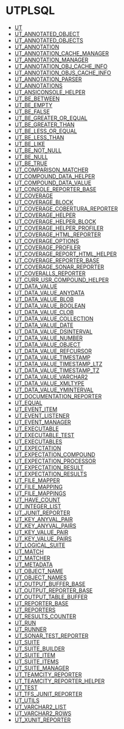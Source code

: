 # UTPLSQL

- [UT]()
- [UT_ANNOTATED_OBJECT]()
- [UT_ANNOTATED_OBJECTS]()
- [UT_ANNOTATION]()
- [UT_ANNOTATION_CACHE_MANAGER]()
- [UT_ANNOTATION_MANAGER]()
- [UT_ANNOTATION_OBJ_CACHE_INFO]()
- [UT_ANNOTATION_OBJS_CACHE_INFO]()
- [UT_ANNOTATION_PARSER]()
- [UT_ANNOTATIONS]()
- [UT_ANSICONSOLE_HELPER]()
- [UT_BE_BETWEEN]()
- [UT_BE_EMPTY]()
- [UT_BE_FALSE]()
- [UT_BE_GREATER_OR_EQUAL]()
- [UT_BE_GREATER_THAN]()
- [UT_BE_LESS_OR_EQUAL]()
- [UT_BE_LESS_THAN]()
- [UT_BE_LIKE]()
- [UT_BE_NOT_NULL]()
- [UT_BE_NULL]()
- [UT_BE_TRUE]()
- [UT_COMPARISON_MATCHER]()
- [UT_COMPOUND_DATA_HELPER]()
- [UT_COMPOUND_DATA_VALUE]()
- [UT_CONSOLE_REPORTER_BASE]()
- [UT_COVERAGE]()
- [UT_COVERAGE_BLOCK]()
- [UT_COVERAGE_COBERTURA_REPORTER]()
- [UT_COVERAGE_HELPER]()
- [UT_COVERAGE_HELPER_BLOCK]()
- [UT_COVERAGE_HELPER_PROFILER]()
- [UT_COVERAGE_HTML_REPORTER]()
- [UT_COVERAGE_OPTIONS]()
- [UT_COVERAGE_PROFILER]()
- [UT_COVERAGE_REPORT_HTML_HELPER]()
- [UT_COVERAGE_REPORTER_BASE]()
- [UT_COVERAGE_SONAR_REPORTER]()
- [UT_COVERALLS_REPORTER]()
- [UT_CURR_USR_COMPOUND_HELPER]()
- [UT_DATA_VALUE]()
- [UT_DATA_VALUE_ANYDATA]()
- [UT_DATA_VALUE_BLOB]()
- [UT_DATA_VALUE_BOOLEAN]()
- [UT_DATA_VALUE_CLOB]()
- [UT_DATA_VALUE_COLLECTION]()
- [UT_DATA_VALUE_DATE]()
- [UT_DATA_VALUE_DSINTERVAL]()
- [UT_DATA_VALUE_NUMBER]()
- [UT_DATA_VALUE_OBJECT]()
- [UT_DATA_VALUE_REFCURSOR]()
- [UT_DATA_VALUE_TIMESTAMP]()
- [UT_DATA_VALUE_TIMESTAMP_LTZ]()
- [UT_DATA_VALUE_TIMESTAMP_TZ]()
- [UT_DATA_VALUE_VARCHAR2]()
- [UT_DATA_VALUE_XMLTYPE]()
- [UT_DATA_VALUE_YMINTERVAL]()
- [UT_DOCUMENTATION_REPORTER]()
- [UT_EQUAL]()
- [UT_EVENT_ITEM]()
- [UT_EVENT_LISTENER]()
- [UT_EVENT_MANAGER]()
- [UT_EXECUTABLE]()
- [UT_EXECUTABLE_TEST]()
- [UT_EXECUTABLES]()
- [UT_EXPECTATION]()
- [UT_EXPECTATION_COMPOUND]()
- [UT_EXPECTATION_PROCESSOR]()
- [UT_EXPECTATION_RESULT]()
- [UT_EXPECTATION_RESULTS]()
- [UT_FILE_MAPPER]()
- [UT_FILE_MAPPING]()
- [UT_FILE_MAPPINGS]()
- [UT_HAVE_COUNT]()
- [UT_INTEGER_LIST]()
- [UT_JUNIT_REPORTER]()
- [UT_KEY_ANYVAL_PAIR]()
- [UT_KEY_ANYVAL_PAIRS]()
- [UT_KEY_VALUE_PAIR]()
- [UT_KEY_VALUE_PAIRS]()
- [UT_LOGICAL_SUITE]()
- [UT_MATCH]()
- [UT_MATCHER]()
- [UT_METADATA]()
- [UT_OBJECT_NAME]()
- [UT_OBJECT_NAMES]()
- [UT_OUTPUT_BUFFER_BASE]()
- [UT_OUTPUT_REPORTER_BASE]()
- [UT_OUTPUT_TABLE_BUFFER]()
- [UT_REPORTER_BASE]()
- [UT_REPORTERS]()
- [UT_RESULTS_COUNTER]()
- [UT_RUN]()
- [UT_RUNNER]()
- [UT_SONAR_TEST_REPORTER]()
- [UT_SUITE]()
- [UT_SUITE_BUILDER]()
- [UT_SUITE_ITEM]()
- [UT_SUITE_ITEMS]()
- [UT_SUITE_MANAGER]()
- [UT_TEAMCITY_REPORTER]()
- [UT_TEAMCITY_REPORTER_HELPER]()
- [UT_TEST]()
- [UT_TFS_JUNIT_REPORTER]()
- [UT_UTILS]()
- [UT_VARCHAR2_LIST]()
- [UT_VARCHAR2_ROWS]()
- [UT_XUNIT_REPORTER]()
